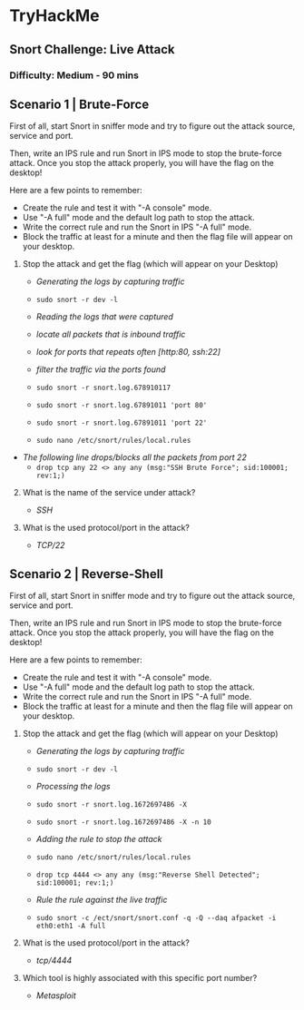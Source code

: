 # **TryHackMe**

## **Snort Challenge: Live Attack**

### Difficulty: Medium - 90 mins

## **Scenario 1 | Brute-Force**
First of all, start Snort in sniffer mode and try to figure out the attack source, service and port.

Then, write an IPS rule and run Snort in IPS mode to stop the brute-force attack. Once you stop the attack properly, you will have the flag on the desktop!

Here are a few points to remember:

- Create the rule and test it with "-A console" mode. 
- Use "-A full" mode and the default log path to stop the attack.
- Write the correct rule and run the Snort in IPS "-A full" mode.
- Block the traffic at least for a minute and then the flag file will appear on your desktop.

1. Stop the attack and get the flag (which will appear on your Desktop)
    - *Generating the logs by capturing traffic*
    - `sudo snort -r dev -l ` 

    - *Reading the logs that were captured*
    - *locate all packets that is inbound traffic*
    - *look for ports that repeats often [http:80, ssh:22]*
    - *filter the traffic via the ports found*
    - `sudo snort -r snort.log.678910117`
    - `sudo snort -r snort.log.67891011 'port 80'`
    - `sudo snort -r snort.log.67891011 'port 22'`
    - `sudo nano /etc/snort/rules/local.rules`

- *The following line drops/blocks all the packets from port 22*
    - `drop tcp any 22 <> any any (msg:"SSH Brute Force"; sid:100001; rev:1;)`

2. What is the name of the service under attack?
    - *SSH*

3. What is the used protocol/port in the attack?
    - *TCP/22*


## **Scenario 2 | Reverse-Shell**
First of all, start Snort in sniffer mode and try to figure out the attack source, service and port.

Then, write an IPS rule and run Snort in IPS mode to stop the brute-force attack. Once you stop the attack properly, you will have the flag on the desktop!

Here are a few points to remember:

- Create the rule and test it with "-A console" mode. 
- Use "-A full" mode and the default log path to stop the attack.
- Write the correct rule and run the Snort in IPS "-A full" mode.
- Block the traffic at least for a minute and then the flag file will appear on your desktop.

1. Stop the attack and get the flag (which will appear on your Desktop)
    - *Generating the logs by capturing traffic*
    - `sudo snort -r dev -l ` 

    - *Processing the logs*
    - `sudo snort -r snort.log.1672697486 -X`
    - `sudo snort -r snort.log.1672697486 -X -n 10`

    - *Adding the rule to stop the attack*
    - `sudo nano /etc/snort/rules/local.rules`
    - `drop tcp 4444 <> any any (msg:"Reverse Shell Detected"; sid:100001; rev:1;)`

    - *Rule the rule against the live traffic* 
    - `sudo snort -c /ect/snort/snort.conf -q -Q --daq afpacket -i eth0:eth1 -A full`

2. What is the used protocol/port in the attack?
    - *tcp/4444*

3. Which tool is highly associated with this specific port number?
    - *Metasploit*